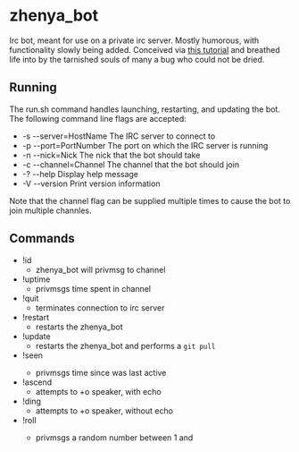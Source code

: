 zhenya\_bot
==========

Irc bot, meant for use on a private irc server. Mostly humorous, with
functionality slowly being added. Conceived via [this
tutorial](http://www.haskell.org/haskellwiki/Roll_your_own_IRC_bot) and breathed
life into by the tarnished souls of many a bug who could not be dried. 

Running
-------

The run.sh command handles launching, restarting, and updating the bot. The
following command line flags are accepted:

  * -s --server=HostName        The IRC server to connect to
  * -p --port=PortNumber        The port on which the IRC server is running
  * -n --nick=Nick              The nick that the bot should take
  * -c --channel=Channel        The channel that the bot should join
  * -? --help                   Display help message
  * -V --version                Print version information

Note that the channel flag can be supplied multiple times to cause the bot to
join multiple channles.

Commands
---------

   - !id <command>
      - zhenya_bot will privmsg <command> to channel
   - !uptime
      - privmsgs time spent in channel
   - !quit
      - terminates connection to irc server
   - !restart
      - restarts the zhenya_bot
   - !update
      - restarts the zhenya_bot and performs a `git pull`
   - !seen <person>
      - privmsgs time since <person> was last active
   - !ascend
      - attempts to +o speaker, with echo
   - !ding
      - attempts to +o speaker, without echo
   - !roll <number> 
      - privmsgs a random number between 1 and <number>
